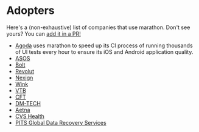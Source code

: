 # Adopters

Here's a (non-exhaustive) list of companies that use marathon. Don't see yours? You
can [add it in a PR!](https://github.com/MarathonLabs/marathon/edit/develop/ADOPTERS.md)

* [Agoda](https://github.com/agoda-com) uses marathon to speed up its CI process of running thousands of UI tests every hour to ensure its
  iOS and Android application quality.
* [ASOS](https://www.asos.com)
* [Bolt](https://github.com/bolteu)
* [Revolut](https://github.com/revolut-mobile)
* [Nexign](https://nexign.com)
* [Wink](https://wink.ru)
* [VTB](https://www.vtb.ru)
* [CFT](https://www.cft.ru)
* [DM-TECH](https://dmtech.team)
* [Aetna](https://www.aetna.com) 
* [CVS Health](https://www.cvshealth.com)
* [PITS Global Data Recovery Services](https://www.pitsdatarecovery.net/)
